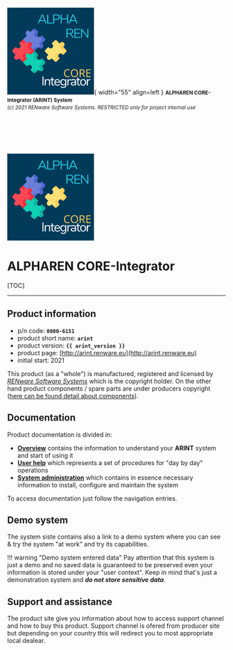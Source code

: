 ![arint_logo](pictures/arint_logo.png){ width="55" align=left }
<small markdown>**ALPHAREN CORE-Integrator (ARINT) System**<br>
*(c) 2021 RENware Software Systems. RESTRICTED only for project internal use*
</small><br><br><br><br><br><br>



![arint_logo](pictures/arint_logo.png) <!--#NOTE do not drop as this takes place of cover -->

# ALPHAREN CORE-Integrator

[TOC]

***



## Product information

* p/n code: **`0000-6151`**
* product short name: **`arint`**
* product version: **`{{ arint_version }}`**
* product page: [http://arint.renware.eu](http://arint.renware.eu)
* initial start: 2021

This product (as a "whole") is manufactured, registered and licensed by [*RENware Software Systems*](http://www.renware.eu) which is the copyright holder. On the other hand product components / spare parts are under producers copyright ([here can be found detail about components](810-DSGN/130.02-Overview.md)).




## Documentation

Product documentation is divided in:

* **[Overview](./810-DSGN/130.02-Overview.md)** contains the information to understand your **ARINT** system and start of using it
* **[User help](./880-RLSE/euma/euma_catalog.md)** which represents a set of procedures for "day by day" operations
* **[System administration](./880-RLSE/adma/adma_catalog.md)** which contains in essence necessary information to install, configure and maintain the system

To access documentation just follow the navigation entries.




## Demo system

The system siste contains also a link to a demo system where you can see & try the system "at work" and try its capabilities.

!!! warning "Demo system entered data"
    Pay attention that this system is just a demo and no saved data is guaranteed to be preserved even your information is stored under your "user context". Keep in mind that's just a demonstration system and ***do not store sensitive data***.




## Support and assistance

The product site give you information about how to access support channel and how to buy this product. Support channel is ofered from producer site but depending on your country this will redirect you to most appropriate local dealear.


